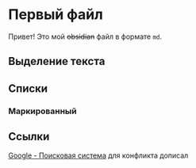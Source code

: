 # Первый файл

Привет! Это мой ~~obsidian~~ файл в формате `md`.

## Выделение текста

## Списки

### Маркированный

## Ссылки
[Google - Поисковая система](https://www.google.com/) для конфликта дописал
